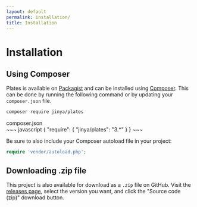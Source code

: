 ```yaml
---
layout: default
permalink: installation/
title: Installation
---
```


Installation
============

## Using Composer

Plates is available on [Packagist](https://packagist.org/packages/jinya/plates) and can be installed using [Composer](https://getcomposer.org/). This can be done by running the following command or by updating your `composer.json` file.

~~~ bash
composer require jinya/plates
~~~

<div class="filename">composer.json</div>
~~~ javascript
{
    "require": {
        "jinya/plates": "3.*"
    }
}
~~~

Be sure to also include your Composer autoload file in your project:

~~~ php
require 'vendor/autoload.php';
~~~

## Downloading .zip file

This project is also available for download as a `.zip` file on GitHub. Visit the [releases page](https://github.com/Jinya-CMS/plates/releases), select the version you want, and click the "Source code (zip)" download button.
